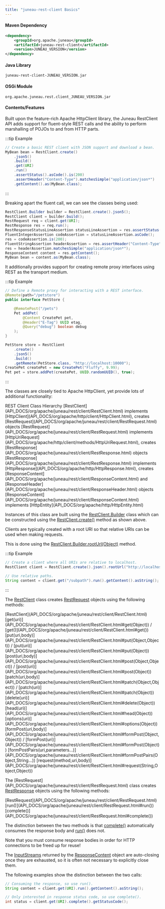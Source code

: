 ```yaml
---
title: "juneau-rest-client Basics"
---
```


#### Maven Dependency

```xml
<dependency>
    <groupId>org.apache.juneau</groupId>
    <artifactId>juneau-rest-client</artifactId>
    <version>JUNEAU_VERSION</version>
</dependency>
```

#### Java Library

```text
juneau-rest-client-JUNEAU_VERSION.jar
```

#### OSGi Module

```text
org.apache.juneau.rest.client_JUNEAU_VERSION.jar
```

#### Contents/Features

Built upon the feature-rich Apache HttpClient library, the Juneau RestClient API adds support for fluent-style REST 
calls and the ability to perform marshalling of POJOs to and from HTTP parts.

:::tip Example
```java
// Create a basic REST client with JSON support and download a bean.
MyBean bean = RestClient.create()
    .json5()
    .build()
    .get(URI)
    .run()
    .assertStatus().asCode().is(200)
    .assertHeader("Content-Type").matchesSimple("application/json*")
    .getContent().as(MyBean.class);
```
:::

Breaking apart the fluent call, we can see the classes being used:

```java
RestClient.Builder builder = RestClient.create().json5();
RestClient client = builder.build();
RestRequest req = client.get(URI);
RestResponse res = req.run();
RestResponseStatusLineAssertion statusLineAssertion = res.assertStatus();
FluentIntegerAssertion codeAssertion = statusLineAssertion.asCode();
res = codeAssertion.is(200);
FluentStringAssertion headerAssertion = res.assertHeader("Content-Type");
res = headerAssertion.matchesSimple("application/json*");
ResponseContent content = res.getContent();
MyBean bean = content.as(MyBean.class);
```

It additionally provides support for creating remote proxy interfaces using REST as the transport medium.

:::tip Example
```java
// Define a Remote proxy for interacting with a REST interface.
@Remote(path="/petstore")
public interface PetStore {

    @RemotePost("/pets")
    Pet addPet(
        @Content CreatePet pet,
        @Header("E-Tag") UUID etag,
        @Query("debug") boolean debug
    );
}

PetStore store = RestClient
    .create()
    .json5()
    .build()
    .getRemote(PetStore.class, "http://localhost:10000");
CreatePet createPet = new CreatePet("Fluffy", 9.99);
Pet pet = store.addPet(createPet, UUID.randomUUID(), true);
```
:::

The classes are closely tied to Apache HttpClient, yet provide lots of additional functionality:

<tree>
<node-0>REST Client Class Hierarchy</node-0>
<node-1><java-class>[RestClient](API_DOCS/org/apache/juneau/rest/client/RestClient.html)</java-class> implements [HttpClient](API_DOCS/org/apache/http/client/HttpClient.html), creates [RestRequest](API_DOCS/org/apache/juneau/rest/client/RestRequest.html) objects</node-1>
<node-1><java-class>[RestRequest](API_DOCS/org/apache/juneau/rest/client/RestRequest.html)</java-class> implements [HttpUriRequest](API_DOCS/org/apache/http/client/methods/HttpUriRequest.html), creates [RestResponse](API_DOCS/org/apache/juneau/rest/client/RestResponse.html) objects</node-1>
<node-1><java-class>[RestResponse](API_DOCS/org/apache/juneau/rest/client/RestResponse.html)</java-class> implements [HttpResponse](API_DOCS/org/apache/http/HttpResponse.html), creates [ResponseContent](API_DOCS/org/apache/juneau/rest/client/ResponseContent.html) and [ResponseHeader](API_DOCS/org/apache/juneau/rest/client/ResponseHeader.html) objects</node-1>
<node-1><java-class>[ResponseContent](API_DOCS/org/apache/juneau/rest/client/ResponseContent.html)</java-class> implements [HttpEntity](API_DOCS/org/apache/http/HttpEntity.html)</node-1>
</tree>

Instances of this class are built using the [RestClient.Builder](API_DOCS/org/apache/juneau/rest/client/RestClient/Builder.html) 
class which can be constructed using the [RestClient.create()](API_DOCS/org/apache/juneau/rest/client/RestClient.html#create()) 
method as shown above.

Clients are typically created with a root URI so that relative URIs can be used when making requests.

This is done using the [RestClient.Builder.rootUrl(Object)](API_DOCS/org/apache/juneau/rest/client/RestClient/Builder.html#rootUrl(Object)) 
method.

:::tip Example
```java
// Create a client where all URIs are relative to localhost.
RestClient client = RestClient.create().json().rootUrl("http://localhost:10000").build();

// Use relative paths.
String content = client.get("/subpath").run().getContent().asString();
```
:::

The [RestClient](API_DOCS/org/apache/juneau/rest/client/RestClient.html) class creates [RestRequest](API_DOCS/org/apache/juneau/rest/client/RestRequest.html) 
objects using the following methods:

<tree>
<node-0><java-class>[RestClient](API_DOCS/org/apache/juneau/rest/client/RestClient.html)</java-class></node-0>
<node-1><java-method>[get(uri)](API_DOCS/org/apache/juneau/rest/client/RestClient.html#get(Object)) / [get()](API_DOCS/org/apache/juneau/rest/client/RestClient.html#get())</java-method></node-1>
<node-1><java-method>[put(uri,body)](API_DOCS/org/apache/juneau/rest/client/RestClient.html#put(Object,Object)) / [put(uri)](API_DOCS/org/apache/juneau/rest/client/RestClient.html#put(Object))</java-method></node-1>
<node-1><java-method>[post(uri,body)](API_DOCS/org/apache/juneau/rest/client/RestClient.html#post(Object,Object)) / [post(uri)](API_DOCS/org/apache/juneau/rest/client/RestClient.html#post(Object))</java-method></node-1>
<node-1><java-method>[patch(uri,body)](API_DOCS/org/apache/juneau/rest/client/RestClient.html#patch(Object,Object)) / [patch(uri)](API_DOCS/org/apache/juneau/rest/client/RestClient.html#patch(Object))</java-method></node-1>
<node-1><java-method>[delete(uri)](API_DOCS/org/apache/juneau/rest/client/RestClient.html#delete(Object))</java-method></node-1>
<node-1><java-method>[head(uri)](API_DOCS/org/apache/juneau/rest/client/RestClient.html#head(Object))</java-method></node-1>
<node-1><java-method>[options(uri)](API_DOCS/org/apache/juneau/rest/client/RestClient.html#options(Object))</java-method></node-1>
<node-1><java-method>[formPost(uri,body)](API_DOCS/org/apache/juneau/rest/client/RestClient.html#formPost(Object,Object)) / [formPost(uri)](API_DOCS/org/apache/juneau/rest/client/RestClient.html#formPost(Object))</java-method></node-1>
<node-1><java-method>[formPostPairs(uri,parameters...)](API_DOCS/org/apache/juneau/rest/client/RestClient.html#formPostPairs(Object,String...))</java-method></node-1>
<node-1><java-method>[request(method,uri,body)](API_DOCS/org/apache/juneau/rest/client/RestClient.html#request(String,Object,Object))</java-method></node-1>
</tree>

The [RestRequest] (API_DOCS/org/apache/juneau/rest/client/RestRequest.html) class creates 
[RestResponse](API_DOCS/org/apache/juneau/rest/client/RestResponse.html) objects using the following methods:

<tree>
<node-0><java-class>[RestRequest](API_DOCS/org/apache/juneau/rest/client/RestRequest.html)</java-class></node-0>
<node-1><java-method>[run()](API_DOCS/org/apache/juneau/rest/client/RestRequest.html#run())</java-method></node-1>
<node-1><java-method>[complete()](API_DOCS/org/apache/juneau/rest/client/RestRequest.html#complete())</java-method></node-1>
</tree>

The distinction between the two methods is that [complete()](API_DOCS/org/apache/juneau/rest/client/RestRequest.html#complete()) 
automatically consumes the response body and [run()](API_DOCS/org/apache/juneau/rest/client/RestRequest.html#run())
does not.

Note that you must consume response bodies in order for HTTP connections to be freed up for reuse!

The [InputStreams](API_DOCS/java/io/InputStream.html) returned by the [ResponseContent](API_DOCS/org/apache/juneau/rest/client/ResponseContent.html) 
object are auto-closing once they are exhausted, so it is often not necessary to explicitly close them.

The following examples show the distinction between the two calls:

```java
// Consuming the response, so use run().
String content = client.get(URI).run().getContent().asString();

// Only interested in response status code, so use complete().
int status = client.get(URI).complete().getStatusCode();
```
